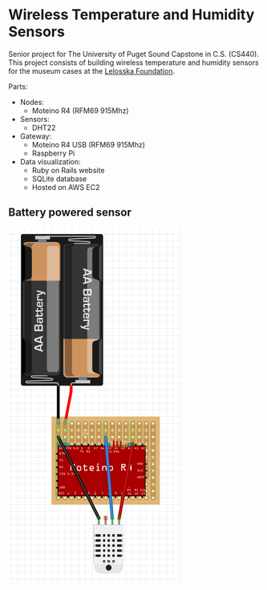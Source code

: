 # Wireless Temperature and Humidity Sensors
Senior project for The University of Puget Sound Capstone in C.S. (CS440).  
This project consists of building wireless temperature and humidity sensors for the museum cases at the [Lelosska Foundation](http://lelooska.org/). 


Parts:
- Nodes: 
	- Moteino R4 (RFM69 915Mhz)
- Sensors: 
	- DHT22
- Gateway:
	- Moteino R4 USB (RFM69 915Mhz)
	- Raspberry Pi
- Data visualization:
	- Ruby on Rails website
	- SQLite database
	- Hosted on AWS EC2

## Battery powered sensor
![Alt text](./fritzingDiagrams/batteryPower.png?raw=true)

